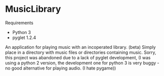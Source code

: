 # MusicLibrary
Requirements
  - Python 3
  - pyglet 1.2.4

An application for playing music with an incoperated library. (beta)
Simply place in a directory with music files or directories containing music.
Sorry, this project was abandoned due to a lack of pyglet development, (I was using a python 2 version, the development one for python 3 is very buggy - no good alternative for playing audio. (I hate pygame))
